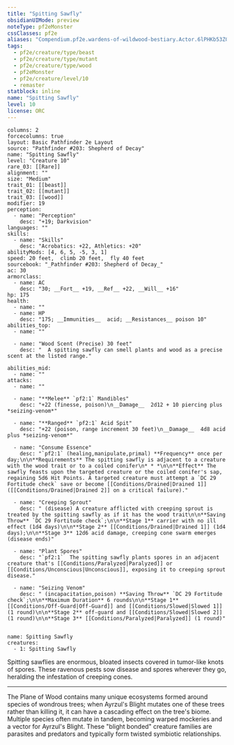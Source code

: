 ```yaml
---
title: "Spitting Sawfly"
obsidianUIMode: preview
noteType: pf2eMonster
cssClasses: pf2e
aliases: "Compendium.pf2e.wardens-of-wildwood-bestiary.Actor.6lPHKb53ZG98ZTLL" 
tags:
  - pf2e/creature/type/beast
  - pf2e/creature/type/mutant
  - pf2e/creature/type/wood
  - pf2eMonster
  - pf2e/creature/level/10
  - remaster
statblock: inline
name: "Spitting Sawfly"
level: 10
license: ORC
---
```


```statblock
columns: 2
forcecolumns: true
layout: Basic Pathfinder 2e Layout
source: "Pathfinder #203: Shepherd of Decay"
name: "Spitting Sawfly"
level: "Creature 10"
rare_03: [[Rare]]
alignment: ""
size: "Medium"
trait_01: [[beast]]
trait_02: [[mutant]]
trait_03: [[wood]]
modifier: 19
perception:
  - name: "Perception"
    desc: "+19; Darkvision"
languages: ""
skills:
  - name: "Skills"
    desc: "Acrobatics: +22, Athletics: +20"
abilityMods: [4, 6, 5, -5, 3, 1]
speed: 20 feet,  climb 20 feet,  fly 40 feet
sourcebook: "_Pathfinder #203: Shepherd of Decay_"
ac: 30
armorclass:
  - name: AC
    desc: "30; __Fort__ +19, __Ref__ +22, __Will__ +16"
hp: 175
health:
  - name: ""
  - name: HP
    desc: "175; __Immunities__  acid; __Resistances__ poison 10"
abilities_top:
  - name: ""

  - name: "Wood Scent (Precise) 30 feet"
    desc: "  A spitting sawfly can smell plants and wood as a precise scent at the listed range."

abilities_mid:
  - name: ""
attacks:
  - name: ""

  - name: "**Melee** `pf2:1` Mandibles"
    desc: "+22 (finesse, poison)\n__Damage__  2d12 + 10 piercing plus *seizing-venom*"

  - name: "**Ranged** `pf2:1` Acid Spit"
    desc: "+22 (poison, range increment 30 feet)\n__Damage__  4d8 acid plus *seizing-venom*"

  - name: "Consume Essence"
    desc: "`pf2:1` (healing,manipulate,primal) **Frequency** once per day;\n\n**Requirements** The spitting sawfly is adjacent to a creature with the wood trait or to a coiled conifer\n* * *\n\n**Effect** The sawfly feasts upon the targeted creature or the coiled conifer's sap, regaining 5d6 Hit Points. A targeted creature must attempt a `DC 29 Fortitude check` save or become [[Conditions/Drained|Drained 1]] ([[Conditions/Drained|Drained 2]] on a critical failure)."

  - name: "Creeping Sprout"
    desc: " (disease) A creature afflicted with creeping sprout is treated by the spitting sawfly as if it has the wood trait\n\n**Saving Throw** `DC 29 Fortitude check`;\n\n**Stage 1** carrier with no ill effect (1d4 days)\n\n**Stage 2** [[Conditions/Drained|Drained 1]] (1d4 days);\n\n**Stage 3** 12d6 acid damage, creeping cone swarm emerges (disease ends)"

  - name: "Plant Spores"
    desc: "`pf2:1`  The spitting sawfly plants spores in an adjacent creature that's [[Conditions/Paralyzed|Paralyzed]] or [[Conditions/Unconscious|Unconscious]], exposing it to creeping sprout disease."

  - name: "Seizing Venom"
    desc: " (incapacitation,poison) **Saving Throw** `DC 29 Fortitude check`;\n\n**Maximum Duration** 6 rounds\n\n**Stage 1** [[Conditions/Off-Guard|Off-Guard]] and [[Conditions/Slowed|Slowed 1]] (1 round)\n\n**Stage 2** off-guard and [[Conditions/Slowed|Slowed 2]] (1 round)\n\n**Stage 3** [[Conditions/Paralyzed|Paralyzed]] (1 round)"
 
```

```encounter-table
name: Spitting Sawfly
creatures:
  - 1: Spitting Sawfly
```



Spitting sawflies are enormous, bloated insects covered in tumor-like knots of spores. These ravenous pests sow disease and spores wherever they go, heralding the infestation of creeping cones.

* * *

The Plane of Wood contains many unique ecosystems formed around species of wondrous trees; when Ayrzul's Blight mutates one of these trees rather than killing it, it can have a cascading effect on the tree's biome. Multiple species often mutate in tandem, becoming warped mockeries and a vector for Ayrzul's Blight. These "blight bonded" creature families are parasites and predators and typically form twisted symbiotic relationships.
